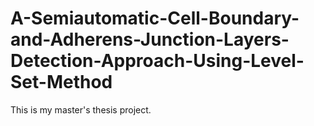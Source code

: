 # A-Semiautomatic-Cell-Boundary-and-Adherens-Junction-Layers-Detection-Approach-Using-Level-Set-Method
This is my master's thesis project.
